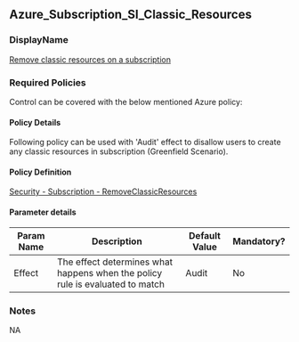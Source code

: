 ## Azure_Subscription_SI_Classic_Resources

### DisplayName 
[Remove classic resources on a subscription](../../../Control%20coverage/Feature/SubscriptionCore.md#Azure_Subscription_SI_Classic_Resources)

### Required Policies
Control can be covered with the below mentioned Azure policy:

#### Policy Details

Following policy can be used with 'Audit' effect to disallow users to create any classic resources in subscription (Greenfield Scenario).

#### Policy Definition
[Security - Subscription - RemoveClassicResources](./Security%20-%20Subscription%20-%20RemoveClassicResources.json)

#### Parameter details

|Param Name|Description|Default Value|Mandatory?
|----|----|----|----|
| Effect | The effect determines what happens when the policy rule is evaluated to match| Audit |No |


### Notes
NA